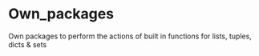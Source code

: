 # Own_packages
Own packages to perform the actions of built in functions for lists, tuples, dicts &amp; sets
